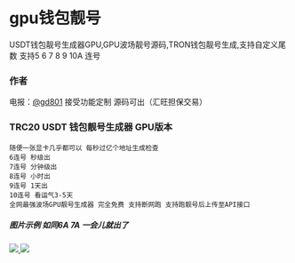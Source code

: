 # gpu钱包靓号
USDT钱包靓号生成器GPU,GPU波场靓号源码,TRON钱包靓号生成,支持自定义尾数 支持5 6 7 8 9  10A 连号

### 作者
电报：<a href="https://t.me/gd801">@gd801</a>  接受功能定制   源码可出（汇旺担保交易） 

### TRC20 USDT 钱包靓号生成器 GPU版本
	随便一张显卡几乎都可以 每秒过亿个地址生成检查
	6连号 秒级出
	7连号 分钟级出
	8连号 小时出
	9连号 1天出
	10连号 看运气3-5天
	全网最强波场GPU靓号生成器 完全免费 支持断网跑 支持跑靓号后上传至API接口  
		

##### 图片示例 如同6A 7A 一会儿就出了
<a href="https://t.me/gd801">
<img src="https://github.com/smalpony/gpu/blob/main/gpu.png">
</a>

<img src="https://github.com/smalpony/gpu/blob/main/gpu2.png">


